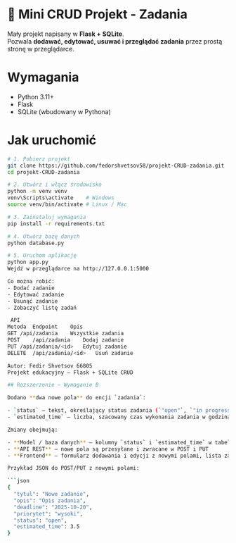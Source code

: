 # 📝 Mini CRUD Projekt - Zadania

Mały projekt napisany w **Flask + SQLite**.  
Pozwala **dodawać, edytować, usuwać i przeglądać zadania** przez prostą stronę w przeglądarce.

# Wymagania
- Python 3.11+
- Flask
- SQLite (wbudowany w Pythona)

# Jak uruchomić

```bash
# 1. Pobierz projekt
git clone https://github.com/fedorshvetsov58/projekt-CRUD-zadania.git
cd projekt-CRUD-zadania

# 2. Utwórz i włącz środowisko
python -m venv venv
venv\Scripts\activate    # Windows
source venv/bin/activate # Linux / Mac

# 3. Zainstaluj wymagania
pip install -r requirements.txt

# 4. Utwórz bazę danych
python database.py

# 5. Uruchom aplikację
python app.py
Wejdź w przeglądarce na http://127.0.0.1:5000

Co można robić:
- Dodać zadanie
- Edytować zadanie
- Usunąć zadanie
- Zobaczyć listę zadań

 API
Metoda	Endpoint	Opis
GET	/api/zadania	Wszystkie zadania
POST	/api/zadania	Dodaj zadanie
PUT	/api/zadania/<id>	Edytuj zadanie
DELETE	/api/zadania/<id>	Usuń zadanie

Autor: Fedir Shvetsov 66805
Projekt edukacyjny – Flask + SQLite CRUD

## Rozszerzenie – Wymaganie B

Dodano **dwa nowe pola** do encji `zadania`:

- `status` – tekst, określający status zadania (`"open"`, `"in progress"`, `"done"`)  
- `estimated_time` – liczba, szacowany czas wykonania zadania w godzinach  

Zmiany obejmują:

- **Model / baza danych** – kolumny `status` i `estimated_time` w tabeli `zadania`  
- **API REST** – nowe pola są przesyłane i zwracane w POST i PUT  
- **Frontend** – formularz dodawania i edycji z nowymi polami, lista zadań wyświetla status i estimated_time  

Przykład JSON do POST/PUT z nowymi polami:

```json
{
  "tytul": "Nowe zadanie",
  "opis": "Opis zadania",
  "deadline": "2025-10-20",
  "priorytet": "wysoki",
  "status": "open",
  "estimated_time": 3.5
}
